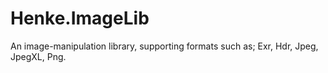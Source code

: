 # Henke.ImageLib

An image-manipulation library, supporting formats such as; Exr, Hdr, Jpeg, JpegXL, Png.
